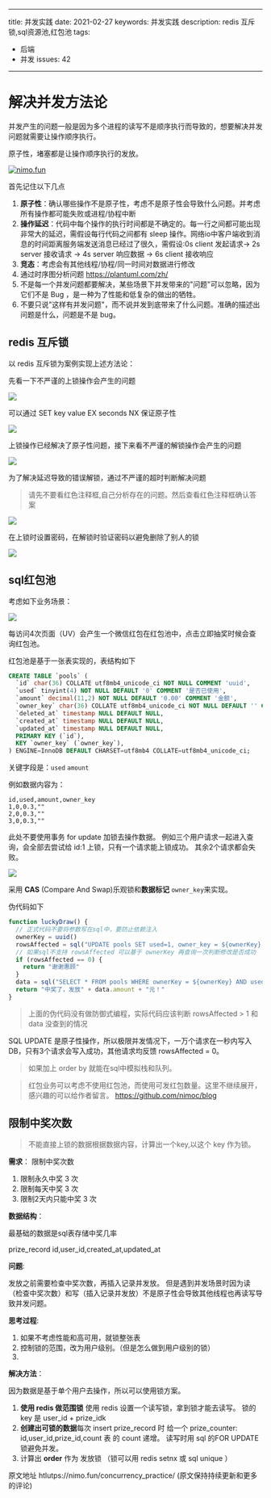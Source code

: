 ----
title: 并发实践
date: 2021-02-27
keywords: 并发实践
description: redis 互斥锁,sql资源池,红包池
tags:
- 后端
- 并发
issues: 42
----

# 解决并发方法论

并发产生的问题一般是因为多个进程的读写不是顺序执行而导致的，想要解决并发问题就需要让操作顺序执行。

原子性，堵塞都是让操作顺序执行的发放。


[![nimo.fun](http://nimo.fun/notice/index.svg)](https://nimo.fun/notice/)

首先记住以下几点

1. **原子性**：确认哪些操作不是原子性，考虑不是原子性会导致什么问题。并考虑所有操作都可能失败或进程/协程中断
2. **操作延迟**：代码中每个操作的执行时间都是不确定的。每一行之间都可能出现非常大的延迟，需假设每行代码之间都有 sleep 操作。网络io中客户端收到消息的时间距离服务端发送消息已经过了很久，需假设:0s client 发起请求-> 2s server 接收请求 -> 4s server 响应数据 -> 6s client 接收响应
3. **竞态**：考虑会有其他线程/协程/同一时间对数据进行修改
4. 通过时序图分析问题 https://plantuml.com/zh/
5. 不是每一个并发问题都要解决，某些场景下并发带来的"问题"可以忽略，因为它们不是 Bug ，是一种为了性能和低复杂的做出的牺牲。
6. 不要只说"这样有并发问题"，而不说并发到底带来了什么问题。准确的描述出问题是什么，问题是不是 bug。

## redis 互斥锁

以 redis 互斥锁为案例实现上述方法论：

先看一下不严谨的上锁操作会产生的问题


![](./concurrency_methodology/1-1.png)

可以通过 SET key value  EX seconds NX 保证原子性

![](./concurrency_methodology/1-2.png)

上锁操作已经解决了原子性问题，接下来看不严谨的解锁操作会产生的问题


![](./concurrency_methodology/1-3.png)

为了解决延迟导致的错误解锁，通过不严谨的超时判断解决问题

> 请先不要看红色注释框,自己分析存在的问题。然后查看红色注释框确认答案

![](./concurrency_methodology/1-4.png)

在上锁时设置密码，在解锁时验证密码以避免删除了别人的锁

![](./concurrency_methodology/1-5.png)

## sql红包池

考虑如下业务场景：

![](./concurrency_methodology/turntable.jpg)

每访问4次页面（UV）会产生一个微信红包在红包池中，点击立即抽奖时候会查询红包池。

红包池是基于一张表实现的，表结构如下

```sql
CREATE TABLE `pools` (
  `id` char(36) COLLATE utf8mb4_unicode_ci NOT NULL COMMENT 'uuid',
  `used` tinyint(4) NOT NULL DEFAULT '0' COMMENT '是否已使用',
  `amount` decimal(11,2) NOT NULL DEFAULT '0.00' COMMENT '金额',
  `owner_key` char(36) COLLATE utf8mb4_unicode_ci NOT NULL DEFAULT '' COMMENT '',
  `deleted_at` timestamp NULL DEFAULT NULL,
  `created_at` timestamp NULL DEFAULT NULL,
  `updated_at` timestamp NULL DEFAULT NULL,
  PRIMARY KEY (`id`),
  KEY `owner_key` (`owner_key`),
) ENGINE=InnoDB DEFAULT CHARSET=utf8mb4 COLLATE=utf8mb4_unicode_ci;
```


关键字段是：`used` `amount`

例如数据内容为：

```
id,used,amount,owner_key
1,0,0.3,""
2,0,0.3,""
3,0,0.3,""
```


此处不要使用事务 for update 加锁去操作数据。
例如三个用户请求一起进入查询，会全部去尝试给 id:1 上锁，只有一个请求能上锁成功。
其余2个请求都会失败。

![](./concurrency_methodology/2-1.png)

采用 **CAS** (Compare And Swap)乐观锁和**数据标记** `owner_key`来实现。

伪代码如下

```js
function luckyDraw() {
  // 正式代码不要将参数写在sql中，要防止依赖注入
  ownerKey = uuid()
  rowsAffected = sql("UPDATE pools SET used=1, owner_key = ${ownerKey}  WHERE used = 0 LIMIT 1")
  // 如果sql不支持 rowsAffected 可以基于 ownerKey 再查询一次判断修改是否成功
  if (rowsAffected == 0) {
    return "谢谢惠顾"
  }
  data = sql("SELECT * FROM pools WHERE ownerKey = ${ownerKey} AND used=1 LIMIT 1")
  return "中奖了，发放" + data.amount + "元！"
}
```

> 上面的伪代码没有做防御式编程，实际代码应该判断 rowsAffected > 1 和 data 没查到的情况

SQL UPDATE 是原子性操作，所以极限并发情况下，一万个请求在一秒内写入DB，只有3个请求会写入成功，其他请求均反馈 rowsAffected = 0。

> 如果加上 order by 就能在sql中模拟栈和队列。

> 红包业务可以考虑不使用红包池，而使用可发红包数量。这里不继续展开，感兴趣的可以给作者留言。 https://github.com/nimoc/blog

## 限制中奖次数

> 不能直接上锁的数据根据数据内容，计算出一个key,以这个 key 作为锁。

**需求**： 限制中奖次数

1. 限制永久中奖 3 次
2. 限制每天中奖 3 次
3. 限制2天内只能中奖 3 次

**数据结构**：

最基础的数据是sql表存储中奖几率

prize_record
id,user_id,created_at,updated_at


**问题**:

发放之前需要检查中奖次数，再插入记录并发放。
但是遇到并发场景时因为读（检查中奖次数）和写（插入记录并发放）不是原子性会导致其他线程也再读写导致并发问题。

**思考过程**:

1. 如果不考虑性能和高可用，就锁整张表
2. 控制锁的范围，改为用户级别。（但是怎么做到用户级别的锁）
3. 

**解决方法**：

因为数据是基于单个用户去操作，所以可以使用锁方案。

1. **使用 redis 做范围锁** 使用 redis 设置一个读写锁，拿到锁才能去读写。 锁的 key 是  user_id + prize_idk
2. **创建出可锁的数据**每次 insert prize_record 时 给一个 prize_counter: id,user_id,prize_id,count 表 的 count 递增。 读写时用 sql 的FOR UPDATE 锁避免并发。
3. 计算出 **order** 作为 发放锁 （锁可以用 redis setnx 或 sql unique ）







原文地址 htlutps://nimo.fun/concurrency_practice/ (原文保持持续更新和更多的评论)
